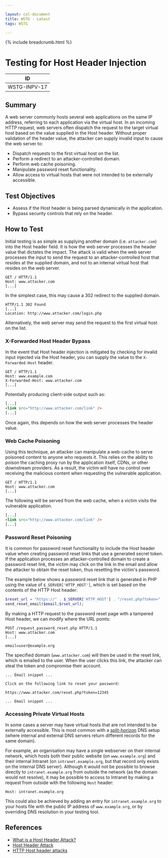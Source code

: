 ```yaml
---

layout: col-document
title: WSTG - Latest
tags: WSTG

---
```


{% include breadcrumb.html %}
# Testing for Host Header Injection

|ID          |
|------------|
|WSTG-INPV-17|

## Summary

A web server commonly hosts several web applications on the same IP address, referring to each application via the virtual host. In an incoming HTTP request, web servers often dispatch the request to the target virtual host based on the value supplied in the Host header. Without proper validation of the header value, the attacker can supply invalid input to cause the web server to:

- Dispatch requests to the first virtual host on the list.
- Perform a redirect to an attacker-controlled domain.
- Perform web cache poisoning.
- Manipulate password reset functionality.
- Allow access to virtual hosts that were not intended to be externally accessible.

## Test Objectives

- Assess if the Host header is being parsed dynamically in the application.
- Bypass security controls that rely on the header.

## How to Test

Initial testing is as simple as supplying another domain (i.e. `attacker.com`) into the Host header field. It is how the web server processes the header value that dictates the impact. The attack is valid when the web server processes the input to send the request to an attacker-controlled host that resides at the supplied domain, and not to an internal virtual host that resides on the web server.

```http
GET / HTTP/1.1
Host: www.attacker.com
[...]
```

In the simplest case, this may cause a 302 redirect to the supplied domain.

```http
HTTP/1.1 302 Found
[...]
Location: http://www.attacker.com/login.php

```

Alternatively, the web server may send the request to the first virtual host on the list.

### X-Forwarded Host Header Bypass

In the event that Host header injection is mitigated by checking for invalid input injected via the Host header, you can supply the value to the `X-Forwarded-Host` header.

```http
GET / HTTP/1.1
Host: www.example.com
X-Forwarded-Host: www.attacker.com
[...]
```

Potentially producing client-side output such as:

```html
[...]
<link src="http://www.attacker.com/link" />
[...]
```

Once again, this depends on how the web server processes the header value.

### Web Cache Poisoning

Using this technique, an attacker can manipulate a web-cache to serve poisoned content to anyone who requests it. This relies on the ability to poison the caching proxy run by the application itself, CDNs, or other downstream providers. As a result, the victim will have no control over receiving the malicious content when requesting the vulnerable application.

```http
GET / HTTP/1.1
Host: www.attacker.com
[...]
```

The following will be served from the web cache, when a victim visits the vulnerable application.

```html
[...]
<link src="http://www.attacker.com/link" />
[...]
```

### Password Reset Poisoning

It is common for password reset functionality to include the Host header value when creating password reset links that use a generated secret token. If the application processes an attacker-controlled domain to create a password reset link, the victim may click on the link in the email and allow the attacker to obtain the reset token, thus resetting the victim's password.

The example below shows a password reset link that is generated in PHP using the value of `$_SERVER['HTTP_HOST']`, which is set based on the contents of the HTTP Host header:

```php
$reset_url = "https://" . $_SERVER['HTTP_HOST'] . "/reset.php?token=" .$token;
send_reset_email($email,$rset_url);
```

By making a HTTP request to the password reset page with a tampered Host header, we can modify where the URL points:

```http
POST /request_password_reset.php HTTP/1.1
Host: www.attacker.com
[...]

email=user@example.org
```

The specified domain (`www.attacker.com`) will then be used in the reset link, which is emailed to the user. When the user clicks this link, the attacker can steal the token and compromise their account.

```text
... Email snippet ...

Click on the following link to reset your password:

https://www.attacker.com/reset.php?token=12345

... Email snippet ...
```

### Accessing Private Virtual Hosts

In some cases a server may have virtual hosts that are not intended to be externally accessible. This is most common with a [split-horizon](https://en.wikipedia.org/wiki/Split-horizon_DNS) DNS setup (where internal and external DNS servers return different records for the same domain).

For example, an organisation may have a single webserver on their internal network, which hosts both their public website (on `www.example.org`) and their internal Intranet (on `intranet.example.org`, but that record only exists on the internal DNS server). Although it would not be possible to browse directly to `intranet.example.org` from outside the network (as the domain would not resolve), it may be possible to access to Intranet by making a request from outside with the following `Host` header:

```http
Host: intranet.example.org
```

This could also be achieved by adding an entry for `intranet.example.org` to your hosts file with the public IP address of `www.example.org`, or by overriding DNS resolution in your testing tool.

## References

- [What is a Host Header Attack?](https://www.acunetix.com/blog/articles/automated-detection-of-host-header-attacks/)
- [Host Header Attack](https://www.briskinfosec.com/blogs/blogsdetail/Host-Header-Attack)
- [HTTP Host header attacks](https://portswigger.net/web-security/host-header)
